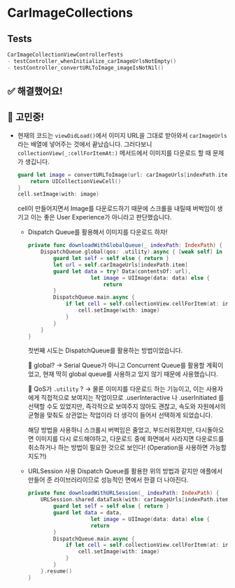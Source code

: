 # CarImageCollections





## Tests

```swift
CarImageCollectionViewControllerTests
- testController_whenInitialize_carImageUrlsNotEmpty()
- testController_convertURLToImage_imageIsNotNil()
```



## ✅ 해결했어요!



## 🧐 고민중!

- 현재의 코드는 `viewDidLoad()`에서 이미지 URL을 그대로 받아와서 `carImageUrls`라는 배열에 넣어주는 것에서 끝났습니다. 그러다보니 `collectionView(_:cellForItemAt:)` 메서드에서 이미지를 다운로드 할 때 문제가 생깁니다.

  ```swift
  guard let image = convertURLToImage(url: carImageUrls[indexPath.item]) else {
      return UICollectionViewCell()
  }
  cell.setImage(with: image)
  ```

  cell이 만들어지면서 Image를 다운로드하기 때문에 스크롤을 내릴때 버벅임이 생기고 이는 좋은 User Experience가 아니라고 판단했습니다.  

  - Dispatch Queue를 활용해서 이미지를 다운로드 하자! 

    ```swift
    private func downloadWithGlobalQueue(_ indexPath: IndexPath) {
    	DispatchQueue.global(qos: .utility).async { [weak self] in
     		guard let self = self else { return }
     		let url = self.carImageUrls[indexPath.item]
    		guard let data = try? Data(contentsOf: url),
    					let image = UIImage(data: data) else {
    						return
    		}
    		DispatchQueue.main.async {
    			if let cell = self.collectionView.cellForItem(at: indexPath) as? CarImageCollectionViewCell {
    				cell.setImage(with: image)
    			}
    		}
    	}
    }
    ```

    첫번째 시도는 DispatchQueue를 활용하는 방법이었습니다. 

    🧐 global? -> Serial Queue가 아니고 Concurrent Queue를 활용할 계획이었고, 현재 딱히 global queue를 사용하고 있지 않기 때문에 사용했습니다. 

    🧐 QoS가 `.utility` ? -> 물론 이미지를 다운로드 하는 기능이고, 이는 사용자에게 직접적으로 보여지는 작업이므로 .userInteractive 나 .userInitiated 를 선택할 수도 있었지만, 즉각적으로 보여주지 않아도 괜찮고, 속도와 자원에서의 균형을 맞춰도 상관없는 작업이라 더 생각이 들어서 선택하게 되었습니다. 

    해당 방법을 사용하니 스크롤시 버벅임은 줄었고, 부드러워졌지만, 다시돌아오면 이미지를 다시 로드해야하고, 다운로드 중에 화면에서 사라지면 다운로드를 취소하거나 하는 방법이 필요한 것으로 보인다! (Operation을 사용하면 가능할지도?!)

  - URLSession 사용 Dispatch Queue를 활용한 위의 방법과 같지만 애플에서 만들어 준 라이브러리이므로 성능적인 면에서 한결 더 나아진다. 

    ```swift
    private func downloadWithURLSession(_ indexPath: IndexPath) {
    	URLSession.shared.dataTask(with: carImageUrls[indexPath.item]) { [weak self] data, response, error in
    		guard let self = self else { return }
    		guard let data = data,
    					let image = UIImage(data: data) else {
    					return
    		}
    		DispatchQueue.main.async {
    			if let cell = self.collectionView.cellForItem(at: indexPath) as? CarImageCollectionViewCell {
    				cell.setImage(with: image)
    			}
    		}
    	}.resume()
    }
    ```

    

